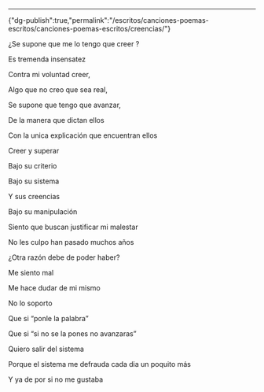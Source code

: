 ---
{"dg-publish":true,"permalink":"/escritos/canciones-poemas-escritos/canciones-poemas-escritos/creencias/"}

 

¿Se supone que me lo tengo que creer ?

Es tremenda insensatez

Contra mi voluntad creer,

Algo que no creo que sea real,

Se supone que tengo que avanzar,

De la manera que dictan ellos

Con la unica explicación que encuentran ellos

Creer y superar

Bajo su criterio

Bajo su sistema

Y sus creencias

Bajo su manipulación

Siento que buscan justificar mi malestar

No les culpo han pasado muchos años

¿Otra razón debe de poder haber?

Me siento mal

Me hace dudar de mi mismo

No lo soporto

Que si “ponle la palabra”

Que si “si no se la pones no avanzaras”

Quiero salir del sistema

Porque el sistema me defrauda cada dia un poquito más

Y ya de por si no me gustaba
